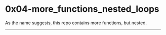 # 0x04-more_functions_nested_loops

As the name suggests, this repo contains more functions, but nested.

-----------------------
